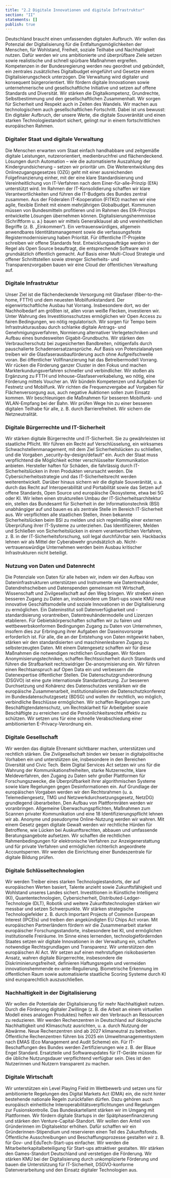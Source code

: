 ```yaml
---
title: "2.2 Digitale Innovationen und digitale Infrastruktur"
section: "II"
statements: []
publish: true
---
```


Deutschland braucht einen umfassenden digitalen Aufbruch. Wir wollen das Potenzial der Digitalisierung für die Entfaltungsmöglichkeiten der Menschen, für Wohlstand, Freiheit, soziale Teilhabe und Nachhaltigkeit nutzen. Dafür werden wir uns ambitionierte und überprüfbare Ziele setzen sowie realistische und schnell spürbare Maßnahmen ergreifen. Kompetenzen in der Bundesregierung werden neu geordnet und gebündelt, ein zentrales zusätzliches Digitalbudget eingeführt und Gesetze einem Digitalisierungscheck unterzogen. Die Verwaltung wird digitaler und konsequent bürgerorientiert. Wir fördern digitale Innovationen sowie unternehmerische und gesellschaftliche Initiative und setzen auf offene Standards und Diversität. Wir stärken die Digitalkompetenz, Grundrechte, Selbstbestimmung und den gesellschaftlichen Zusammenhalt. Wir sorgen für Sicherheit und Respekt auch in Zeiten des Wandels. Wir machen aus technologischem auch gesellschaftlichen Fortschritt. Dabei ist uns bewusst: Ein digitaler Aufbruch, der unsere Werte, die digitale Souveränität und einen starken Technologiestandort sichert, gelingt nur in einem fortschrittlichen europäischen Rahmen.

### Digitaler Staat und digitale Verwaltung

Die Menschen erwarten vom Staat einfach handhabbare und zeitgemäße digitale Leistungen, nutzerorientiert, medienbruchfrei und flächendeckend. Lösungen durch Automation – wie die automatisierte Auszahlung der Kindergrundsicherung – setzen wir prioritär um. Die Weiterentwicklung des Onlinezugangsgesetzes (OZG) geht mit einer ausreichenden Folgefinanzierung einher, mit der eine klare Standardisierung und Vereinheitlichung von IT-Verfahren nach dem Einer-für-alle-Prinzip (EfA) unterstützt wird. Im Rahmen der IT-Konsolidierung schaffen wir klare Verantwortlichkeiten und führen die IT-Budgets des Bundes zentral zusammen. Aus der Föderalen IT-Kooperation (FITKO) machen wir eine agile, flexible Einheit mit einem mehrjährigen Globalbudget. Kommunen müssen von Bundesmitteln profitieren und im Rahmen des EfA-Prinzips entwickelte Lösungen übernehmen können. Digitalisierungshemmnisse (Schriftform u. a.) bauen wir mittels Generalklausel ab und vereinheitlichen Begriffe (z. B. „Einkommen“). Ein vertrauenswürdiges, allgemein anwendbares Identitätsmanagement sowie die verfassungsfeste Registermodernisierung haben Priorität. Für öffentliche IT-Projekte schreiben wir offene Standards fest. Entwicklungsaufträge werden in der Regel als Open Source beauftragt, die entsprechende Software wird grundsätzlich öffentlich gemacht. Auf Basis einer Multi-Cloud Strategie und offener Schnittstellen sowie strenger Sicherheits- und Transparenzvorgaben bauen wir eine Cloud der öffentlichen Verwaltung auf.

### Digitale Infrastruktur

Unser Ziel ist die flächendeckende Versorgung mit Glasfaser (fiber-to-the-home, FTTH) und dem neuesten Mobilfunkstandard. Der eigenwirtschaftliche Ausbau hat Vorrang. Insbesondere dort, wo der Nachholbedarf am größten ist, allen voran weiße Flecken, investieren wir. Unter Wahrung des Investitionsschutzes ermöglichen wir Open Access zu fairen Bedingungen, wo nötig regulatorisch. Wir sorgen für Tempo beim Infrastrukturausbau durch schlanke digitale Antrags- und Genehmigungsverfahren, Normierung alternativer Verlegetechniken und Aufbau eines bundesweiten Gigabit-Grundbuchs. Wir stärken den Verbraucherschutz bei zugesicherten Bandbreiten, nötigenfalls durch pauschalierte Schadensersatzansprüche. Auf Basis von Potenzialanalysen treiben wir die Glasfaserausbauförderung auch ohne Aufgreifschwelle voran. Bei öffentlicher Vollfinanzierung hat das Betreibermodell Vorrang. Wir rücken die Förderung ganzer Cluster in den Fokus und machen Markterkundungsverfahren schneller und verbindlicher. Wir stoßen als Ergänzung zu FTTH und Inhouse-Glasfaserverkabelung, wo nötig, eine Förderung mittels Voucher an. Wir bündeln Kompetenzen und Aufgaben für Festnetz und Mobilfunk. Wir richten die Frequenzvergabe auf Vorgaben für Flächenversorgung aus, auch negative Auktionen sollen zum Einsatz kommen. Wir beschleunigen die Maßnahmen für besseren Mobilfunk- und WLAN-Empfang bei der Bahn. Wir prüfen Wege hin zu einer besseren digitalen Teilhabe für alle, z. B. durch Barrierefreiheit. Wir sichern die Netzneutralität.

### Digitale Bürgerrechte und IT-Sicherheit

Wir stärken digitale Bürgerrechte und IT-Sicherheit. Sie zu gewährleisten ist staatliche Pflicht. Wir führen ein Recht auf Verschlüsselung, ein wirksames Schwachstellenmanagement, mit dem Ziel Sicherheitslücken zu schließen, und die Vorgaben „security-by-design/default“ ein. Auch der Staat muss verpflichtend die Möglichkeit echter verschlüsselter Kommunikation anbieten. Hersteller haften für Schäden, die fahrlässig durch IT-Sicherheitslücken in ihren Produkten verursacht werden. Die Cybersicherheitsstrategie und das IT-Sicherheitsrecht werden weiterentwickelt. Darüber hinaus sichern wir die digitale Souveränität, u. a. durch das Recht auf Interoperabilität und Portabilität sowie das Setzen auf offene Standards, Open Source und europäische Ökosysteme, etwa bei 5G oder KI. Wir leiten einen strukturellen Umbau der IT-Sicherheitsarchitektur ein, stellen das Bundesamt für Sicherheit in der Informationstechnik (BSI) unabhängiger auf und bauen es als zentrale Stelle im Bereich IT-Sicherheit aus. Wir verpflichten alle staatlichen Stellen, ihnen bekannte Sicherheitslücken beim BSI zu melden und sich regelmäßig einer externen Überprüfung ihrer IT-Systeme zu unterziehen. Das Identifizieren, Melden und Schließen von Sicherheitslücken in einem verantwortlichen Verfahren, z. B. in der IT-Sicherheitsforschung, soll legal durchführbar sein. Hackbacks lehnen wir als Mittel der Cyberabwehr grundsätzlich ab. Nicht-vertrauenswürdige Unternehmen werden beim Ausbau kritischer Infrastrukturen nicht beteiligt.

### Nutzung von Daten und Datenrecht

Die Potenziale von Daten für alle heben wir, indem wir den Aufbau von Dateninfrastrukturen unterstützen und Instrumente wie Datentreuhänder, Datendrehscheiben und Datenspenden gemeinsam mit Wirtschaft, Wissenschaft und Zivilgesellschaft auf den Weg bringen. Wir streben einen besseren Zugang zu Daten an, insbesondere um Start-ups sowie KMU neue innovative Geschäftsmodelle und soziale Innovationen in der Digitalisierung zu ermöglichen. Ein Dateninstitut soll Datenverfügbarkeit und -standardisierung vorantreiben, Datentreuhändermodelle und Lizenzen etablieren. Für Gebietskörperschaften schaffen wir zu fairen und wettbewerbskonformen Bedingungen Zugang zu Daten von Unternehmen, insofern dies zur Erbringung ihrer Aufgaben der Daseinsvorsorge erforderlich ist. Für alle, die an der Entstehung von Daten mitgewirkt haben, stärken wir den standardisierten und maschinenlesbaren Zugang zu selbsterzeugten Daten. Mit einem Datengesetz schaffen wir für diese Maßnahmen die notwendigen rechtlichen Grundlagen. Wir fördern Anonymisierungstechniken, schaffen Rechtssicherheit durch Standards und führen die Strafbarkeit rechtswidriger De-anonymisierung ein. Wir führen einen Rechtsanspruch auf Open Data ein und verbessern die Datenexpertise öffentlicher Stellen. Die Datenschutzgrundverordnung (DSGVO) ist eine gute internationale Standardsetzung. Zur besseren Durchsetzung und Kohärenz des Datenschutzes verstärken wir die europäische Zusammenarbeit, institutionalisieren die Datenschutzkonferenz im Bundesdatenschutzgesetz (BDSG) und wollen ihr rechtlich, wo möglich, verbindliche Beschlüsse ermöglichen. Wir schaffen Regelungen zum Beschäftigtendatenschutz, um Rechtsklarheit für Arbeitgeber sowie Beschäftigte zu erreichen und die Persönlichkeitsrechte effektiv zu schützen. Wir setzen uns für eine schnelle Verabschiedung einer ambitionierten E-Privacy-Verordnung ein.

### Digitale Gesellschaft

Wir werden das digitale Ehrenamt sichtbarer machen, unterstützen und rechtlich stärken. Die Zivilgesellschaft binden wir besser in digitalpolitische Vorhaben ein und unterstützen sie, insbesondere in den Bereichen Diversität und Civic Tech. Beim Digital Services Act setzen wir uns für die Wahrung der Kommunikationsfreiheiten, starke Nutzerrechte, klare Meldeverfahren, den Zugang zu Daten sehr großer Plattformen für Forschungszwecke, die Überprüfbarkeit ihrer algorithmischen Systeme sowie klare Regelungen gegen Desinformationen ein. Auf Grundlage der europäischen Vorgaben werden wir den Rechtsrahmen (u. a. Telemediengesetz, TMG und Netzwerkdurchsetzungsgesetz, NetzDG) grundlegend überarbeiten. Den Aufbau von Plattformräten werden wir voranbringen. Allgemeine Überwachungspflichten, Maßnahmen zum Scannen privater Kommunikation und eine 18 Identifizierungspflicht lehnen wir ab. Anonyme und pseudonyme Online-Nutzung werden wir wahren. Mit einem Gesetz gegen digitale Gewalt werden wir rechtliche Hürden für Betroffene, wie Lücken bei Auskunftsrechten, abbauen und umfassende Beratungsangebote aufsetzen. Wir schaffen die rechtlichen Rahmenbedingungen für elektronische Verfahren zur Anzeigenerstattung und für private Verfahren und ermöglichen richterlich angeordnete Accountsperren. Wir werden die Einrichtung einer Bundeszentrale für digitale Bildung prüfen.

### Digitale Schlüsseltechnologien

Wir werden Treiber eines starken Technologiestandorts, der auf europäischen Werten basiert, Talente anzieht sowie Zukunftsfähigkeit und Wohlstand unseres Landes sichert. Investitionen in Künstliche Intelligenz (KI), Quantentechnologien, Cybersicherheit, Distributed-Ledger-Technologie (DLT), Robotik und weitere Zukunftstechnologien stärken wir messbar und setzen Schwerpunkte. Wir stärken strategische Technologiefelder z. B. durch Important Projects of Common European Interest (IPCEIs) und treiben den angekündigten EU Chips Act voran. Mit europäischen Partnerländern fördern wir die Zusammenarbeit starker europäischer Forschungsstandorte, insbesondere bei KI, und ermöglichen institutionelle Freiräume. Im Sinne eines lernenden, technologiefördernden Staates setzen wir digitale Innovationen in der Verwaltung ein, schaffen notwendige Rechtsgrundlagen und Transparenz. Wir unterstützen den europäischen AI Act. Wir setzen auf einen mehrstufigen risikobasierten Ansatz, wahren digitale Bürgerrechte, insbesondere die Diskriminierungsfreiheit, definieren Haftungsregeln und vermeiden innovationshemmende ex-ante-Regulierung. Biometrische Erkennung im öffentlichen Raum sowie automatisierte staatliche Scoring Systeme durch KI sind europarechtlich auszuschließen.

### Nachhaltigkeit in der Digitalisierung

Wir wollen die Potentiale der Digitalisierung für mehr Nachhaltigkeit nutzen. Durch die Förderung digitaler Zwillinge (z. B. die Arbeit an einem virtuellen Modell eines analogen Produktes) helfen wir den Verbrauch an Ressourcen zu reduzieren. Wir werden Rechenzentren in Deutschland auf ökologische Nachhaltigkeit und Klimaschutz ausrichten, u. a. durch Nutzung der Abwärme. Neue Rechenzentren sind ab 2027 klimaneutral zu betreiben. Öffentliche Rechenzentren führen bis 2025 ein Umweltmanagementsystem nach EMAS (Eco Management and Audit Scheme) ein. Für IT- Beschaffungen des Bundes werden Zertifizierungen wie z. B. der Blaue Engel Standard. Ersatzteile und Softwareupdates für IT-Geräte müssen für die übliche Nutzungsdauer verpflichtend verfügbar sein. Dies ist den Nutzerinnen und Nutzern transparent zu machen.

### Digitale Wirtschaft

Wir unterstützen ein Level Playing Field im Wettbewerb und setzen uns für ambitionierte Regelungen des Digital Markets Act (DMA) ein, die nicht hinter bestehende nationale Regeln zurückfallen dürfen. Dazu gehören auch europäisch einheitliche Interoperabilitätsverpflichtungen und Regelungen zur Fusionskontrolle. Das Bundeskartellamt stärken wir im Umgang mit Plattformen. Wir fördern digitale Startups in der Spätphasenfinanzierung und stärken den Venture-Capital-Standort. Wir wollen den Anteil von Gründerinnen im Digitalsektor erhöhen. Dafür schaffen wir ein Gründerinnen-Stipendium und reservieren einen Teil des Zukunftsfonds. Öffentliche Ausschreibungen und Beschaffungsprozesse gestalten wir z. B. für Gov- und EduTech-Start-ups einfacher. Wir werden die Mitarbeiterkapitalbeteiligung für Start-ups attraktiver gestalten. Wir stärken den Games-Standort Deutschland und verstetigen die Förderung. Wir stärken KMU bei der Digitalisierung durch unkomplizierte Förderung und bauen die Unterstützung für IT-Sicherheit, DSGVO-konforme Datenverarbeitung und den Einsatz digitaler Technologien aus.
